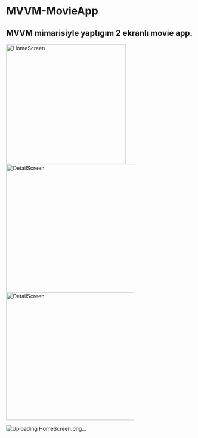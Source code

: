 # MVVM-MovieApp
## MVVM mimarisiyle yaptıgım 2 ekranlı movie app.

<img width="321" alt="HomeScreen" src="https://user-images.githubusercontent.com/107872054/213938843-9429212b-4a1a-4dbf-b3de-4387434274d5.png">
<img width="343" alt="DetailScreen" src="https://user-images.githubusercontent.com/107872054/213938781-dce53b53-0c21-44b3-828c-f34db0863669.png">
<img width="343" alt="DetailScreen" src="https://user-images.githubusercontent.com/107872054/213938839-2baf7e22-8cd3-4ab4-82da-c13f182acee5.png">

![Uploading HomeScreen.png…]()
